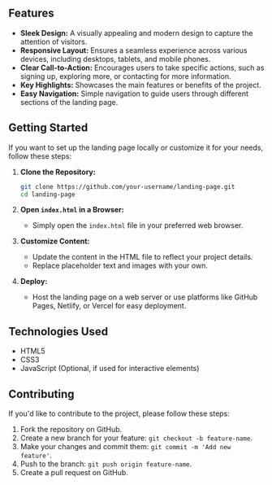## Features

- **Sleek Design:** A visually appealing and modern design to capture the attention of visitors.
- **Responsive Layout:** Ensures a seamless experience across various devices, including desktops, tablets, and mobile phones.
- **Clear Call-to-Action:** Encourages users to take specific actions, such as signing up, exploring more, or contacting for more information.
- **Key Highlights:** Showcases the main features or benefits of the project.
- **Easy Navigation:** Simple navigation to guide users through different sections of the landing page.

## Getting Started
If you want to set up the landing page locally or customize it for your needs, follow these steps:
1. **Clone the Repository:**
   ```bash
   git clone https://github.com/your-username/landing-page.git
   cd landing-page
   ```
2. **Open `index.html` in a Browser:**
   - Simply open the `index.html` file in your preferred web browser.

3. **Customize Content:**
   - Update the content in the HTML file to reflect your project details.
   - Replace placeholder text and images with your own.

4. **Deploy:**
   - Host the landing page on a web server or use platforms like GitHub Pages, Netlify, or Vercel for easy deployment.

## Technologies Used

- HTML5
- CSS3
- JavaScript (Optional, if used for interactive elements)

## Contributing

If you'd like to contribute to the project, please follow these steps:

1. Fork the repository on GitHub.
2. Create a new branch for your feature: `git checkout -b feature-name`.
3. Make your changes and commit them: `git commit -m 'Add new feature'`.
4. Push to the branch: `git push origin feature-name`.
5. Create a pull request on GitHub.
